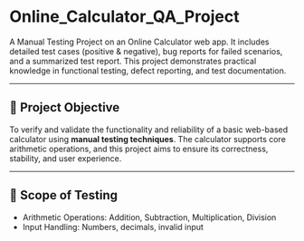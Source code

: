 # Online_Calculator_QA_Project
A Manual Testing Project on an Online Calculator web app. It includes detailed test cases (positive & negative), bug reports for failed scenarios, and a summarized test report. This project demonstrates practical knowledge in functional testing, defect reporting, and test documentation.

---

## 📌 Project Objective

To verify and validate the functionality and reliability of a basic web-based calculator using **manual testing techniques**. The calculator supports core arithmetic operations, and this project aims to ensure its correctness, stability, and user experience.

---

## 🧪 Scope of Testing

- Arithmetic Operations: Addition, Subtraction, Multiplication, Division
- Input Handling: Numbers, decimals, invalid input
